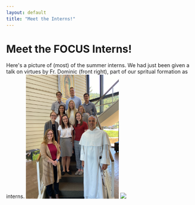 ```yaml
---
layout: default
title: "Meet the Interns!"
---
```

# Meet the FOCUS Interns!
Here's a picture of (most) of the summer interns. We had just been given a talk on virtues by Fr. Dominic (front right), part of our spritual formation as interns.
<img src = "https://github.com/mjheinhold/focus-intern-2021/blob/gh-pages/images/fr_dominic.jpeg" width="250px">
<img src = "https://user-images.githubusercontent.com/85954819/125206233-66c7fa00-e243-11eb-97eb-7b0ced551cd6.jpeg" width="250px">
